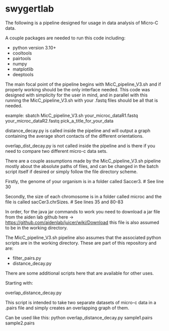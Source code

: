 # swygertlab
The following is a pipeline designed for usage in data analysis of Micro-C data. 

A couple packages are needed to run this code including:
- python version 3.10+
- cooltools
- pairtools
- numpy
- matplotlib
- deeptools

The main focal point of the pipeline begins with MicC_pipeline_V3.sh and if properly working should be the only interface needed. 
This code was designed with simplicity for the user in mind, and in parallel with this running the MicC_pipeline_V3.sh with your .fastq files
should be all that is needed. 

example: sbatch MicC_pipeline_V3.sh your_microc_dataR1.fastq your_microc_dataR2.fastq pick_a_title_for_your_data

distance_decay.py is called inside the pipeline and will output a graph containing the average short contacts of the different orientations.

overlap_dist_decay.py is not called inside the pipeline and is there if you need to compare two different micro-c data sets. 

There are a couple assumptions made by the MicC_pipeline_V3.sh pipeline mostly about the absolute paths of files, and can be changed in the 
batch script itself if desired or simply follow the file directory scheme.

Firstly, the genome of your organism is in a folder called Saccer3. # See line 30

Secondly, the size of each chromosome is in a folder called microc and the file is called sacCer3.chrSizes. # See lines 35 and 80-83

In order, for the java jar commands to work you need to download a jar file from the aiden lab github here -> https://github.com/aidenlab/juicer/wiki/Download 
this file is also assumed to be in the working directory. 

The MicC_pipeline_V3.sh pipeline also assumes that the associated python scripts are in the working directory. 
These are part of this repository and are:
- filter_pairs.py
- distance_decay.py

There are some additional scripts here that are available for other uses.

Starting with:

overlap_distance_decay.py

This script is intended to take two separate datasets of micro-c data in a .pairs file and simply creates an overlapping graph of them.

Can be used like this: python overlap_distance_decay.py sample1.pairs sample2.pairs
